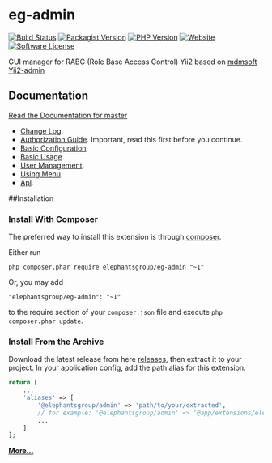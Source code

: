 # eg-admin
[![Build Status](https://img.shields.io/travis/elephantsgroup/eg-admin/master.svg?style=flat-square)](https://travis-ci.org/elephantsgroup/eg-admin)
[![Packagist Version](https://img.shields.io/packagist/v/elephantsgroup/eg-admin.svg?style=flat-square)](https://packagist.org/packages/elephantsgroup/eg-admin)
[![PHP Version](https://img.shields.io/packagist/php-v/elephantsgroup/eg-admin.svg?style=flat-square)](https://packagist.org/packages/elephantsgroup/eg-admin)
[![Website](https://img.shields.io/website-up-down-green-red/http/shields.io.svg?label=my-website&style=flat-square)](http://elephantsgroup.com)
[![Software License](https://img.shields.io/badge/license-MIT-brightgreen.svg?style=flat-square)](LICENSE.md)

GUI manager for RABC (Role Base Access Control) Yii2 based on [mdmsoft Yii2-admin](https://github.com/mdmsoft/yii2-admin)

## Documentation

[Read the Documentation for master](docs/README.md)

- [Change Log](CHANGELOG.md).
- [Authorization Guide](http://www.yiiframework.com/doc-2.0/guide-security-authorization.html). Important, read this first before you continue.
- [Basic Configuration](docs/guide/configuration.md)
- [Basic Usage](docs/guide/basic-usage.md).
- [User Management](docs/guide/user-management.md).
- [Using Menu](docs/guide/using-menu.md).
- [Api](https://elephantsgroup.github.io/eg-admin/index.html).

##Installation

### Install With Composer

The preferred way to install this extension is through [composer](http://getcomposer.org/download/).

Either run

```
php composer.phar require elephantsgroup/eg-admin "~1"
```

Or, you may add

```
"elephantsgroup/eg-admin": "~1"
```

to the require section of your `composer.json` file and execute `php composer.phar update`.

### Install From the Archive

Download the latest release from here [releases](https://github.com/elephantsgroup/eg-admin/releases), then extract it to your project.
In your application config, add the path alias for this extension.

```php
return [
    ...
    'aliases' => [
        '@elephantsgroup/admin' => 'path/to/your/extracted',
        // for example: '@elephantsgroup/admin' => '@app/extensions/elephantsgroup/eg-admin-1.0.0',
        ...
    ]
];
```

[**More...**](docs/guide/configuration.md)